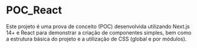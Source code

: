 # POC_React
Este projeto é uma prova de conceito (POC) desenvolvida utilizando Next.js 14+ e React para demonstrar a criação de componentes simples, bem como a estrutura básica do projeto e a utilização de CSS (global e por módulos).

